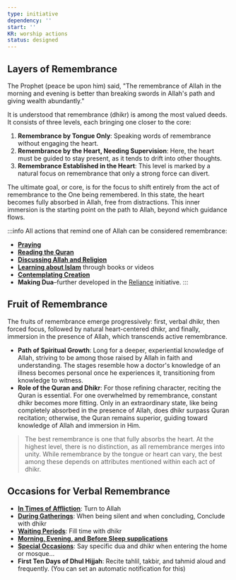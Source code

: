 ```yaml
---
type: initiative
dependency: ''
start: ''
KR: worship actions
status: designed
---
```


## Layers of Remembrance

The Prophet (peace be upon him) said, "The remembrance of Allah in the morning and evening is better than breaking swords in Allah's path and giving wealth abundantly."

It is understood that remembrance (dhikr) is among the most valued deeds. It consists of three levels, each bringing one closer to the core:

1. **Remembrance by Tongue Only**: Speaking words of remembrance without engaging the heart.
2. **Remembrance by the Heart, Needing Supervision**: Here, the heart must be guided to stay present, as it tends to drift into other thoughts.
3. **Remembrance Established in the Heart**: This level is marked by a natural focus on remembrance that only a strong force can divert.

The ultimate goal, or core, is for the focus to shift entirely from the act of remembrance to the One being remembered. In this state, the heart becomes fully absorbed in Allah, free from distractions. This inner immersion is the starting point on the path to Allah, beyond which guidance flows.

:::info All actions that remind one of Allah can be considered remembrance:

* [**Praying**](docs/sidebar1/Initiatives/worship/Praying.md)
* [**Reading the Quran**](docs/sidebar1/Initiatives/worship/Engaging%20with%20the%20quran.md)
* **[Discussing Allah and Religion](docs/sidebar1/Processes/Meet%20special%20friend%20only%20for%20god's%20sake.md)**
* [**Learning about Islam**](docs/sidebar1/Processes/Build%20knowledge%20in%20free%20time.md) through books or videos
* [**Contemplating Creation**](docs/sidebar1/Processes/Contemplate%20the%20creation.md)
* **Making Dua**–further developed in the [Reliance](docs/sidebar1/Initiatives/good%20traits/Reliance.md) initiative.
:::

## Fruit of Remembrance

The fruits of remembrance emerge progressively: first, verbal dhikr, then forced focus, followed by natural heart-centered dhikr, and finally, immersion in the presence of Allah, which transcends active remembrance.

* **Path of Spiritual Growth**: Long for a deeper, experiential knowledge of Allah, striving to be among those raised by Allah in faith and understanding. The stages resemble how a doctor's knowledge of an illness becomes personal once he experiences it, transitioning from knowledge to witness.
* **Role of the Quran and Dhikr**: For those refining character, reciting the Quran is essential. For one overwhelmed by remembrance, constant dhikr becomes more fitting. Only in an extraordinary state, like being completely absorbed in the presence of Allah, does dhikr surpass Quran recitation; otherwise, the Quran remains superior, guiding toward knowledge of Allah and immersion in Him.

> The best remembrance is one that fully absorbs the heart. At the highest level, there is no distinction, as all remembrance merges into unity. While remembrance by the tongue or heart can vary, the best among these depends on attributes mentioned within each act of dhikr.

## Occasions for Verbal Remembrance

* [**In Times of Affliction**](docs/sidebar1/Processes/Attitude%20in%20affliction.md): Turn to Allah
* [**During Gatherings**](docs/sidebar1/Processes/Speak%20purposefully%20or%20maintain%20silence.md): When being silent and when concluding, Conclude with dhikr
* [**Waiting Periods**](docs/sidebar1/Processes/Fill%20up%20most%20of%20your%20time%20with%20dhikr.md): Fill time with dhikr
* [**Morning, Evening, and Before Sleep supplications**](docs/sidebar1/Processes/Say%20morning,%20evening%20and%20before%20sleeping%20supplications.md)
* [**Special Occasions**](docs/sidebar1/Processes/Say%20special%20sayings%20in%20special%20occasions.md): Say specific dua and dhikr when entering the home or mosque…
* **First Ten Days of Dhul Hijjah**: Recite tahlil, takbir, and tahmid aloud and frequently. (You can set an automatic notification for this)
